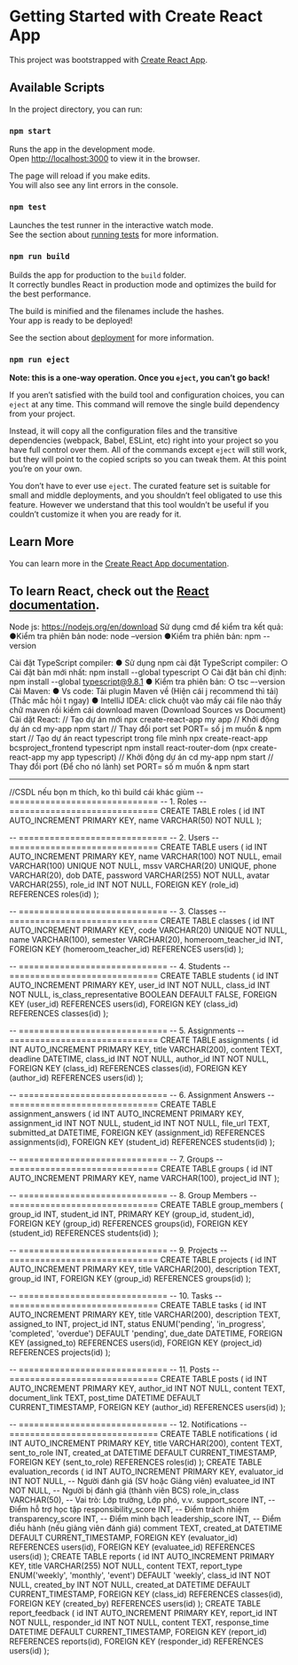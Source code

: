 # Getting Started with Create React App

This project was bootstrapped with [Create React App](https://github.com/facebook/create-react-app).

## Available Scripts

In the project directory, you can run:

### `npm start`

Runs the app in the development mode.\
Open [http://localhost:3000](http://localhost:3000) to view it in the browser.

The page will reload if you make edits.\
You will also see any lint errors in the console.

### `npm test`

Launches the test runner in the interactive watch mode.\
See the section about [running tests](https://facebook.github.io/create-react-app/docs/running-tests) for more information.

### `npm run build`

Builds the app for production to the `build` folder.\
It correctly bundles React in production mode and optimizes the build for the best performance.

The build is minified and the filenames include the hashes.\
Your app is ready to be deployed!

See the section about [deployment](https://facebook.github.io/create-react-app/docs/deployment) for more information.

### `npm run eject`

**Note: this is a one-way operation. Once you `eject`, you can’t go back!**

If you aren’t satisfied with the build tool and configuration choices, you can `eject` at any time. This command will remove the single build dependency from your project.

Instead, it will copy all the configuration files and the transitive dependencies (webpack, Babel, ESLint, etc) right into your project so you have full control over them. All of the commands except `eject` will still work, but they will point to the copied scripts so you can tweak them. At this point you’re on your own.

You don’t have to ever use `eject`. The curated feature set is suitable for small and middle deployments, and you shouldn’t feel obligated to use this feature. However we understand that this tool wouldn’t be useful if you couldn’t customize it when you are ready for it.

## Learn More

You can learn more in the [Create React App documentation](https://facebook.github.io/create-react-app/docs/getting-started).

To learn React, check out the [React documentation](https://reactjs.org/).
------------------------------------------------------------------------------------------------------------------------
Node js:
https://nodejs.org/en/download
Sử dụng cmd để kiểm tra kết quả:
 ●Kiểm tra phiên bản node: node –version
 ●Kiểm tra phiên bản: npm --version

Cài đặt TypeScript compiler:
 ● Sử dụng npm cài đặt TypeScript compiler:
 ○ Cài đặt bản mới nhất: npm install --global typescript
 ○ Cài đặt bản chỉ định: npm install --global 
typescript@9.8.1
 ● Kiểm tra phiên bản:
 ○ tsc –-version
Cài Maven:
 ● Vs code: Tải plugin Maven về (Hiện cái j recommend thì tải) (Thắc mắc hỏi t ngay)
 ● IntelliJ IDEA: click chuột vào mấy cái file nào thấy chữ maven rồi kiếm cái download maven (Download Sources vs Document)
Cài dặt React:
// Tạo dự án mới
 npx create-react-app my
app
 // Khởi động dự án
 cd my-app
 npm start
 // Thay đổi port
 set PORT= số j m muốn & npm 
start
// Tạo dự án react typescript trong file mình
npx create-react-app bcsproject_frontend typescript
npm install react-router-dom
(npx create-react-app my app typescript)
 // Khởi động dự án
 cd my-app
 npm start
 // Thay đổi port (Để cho nó lành)
 set PORT= số m muốn & npm start
 
------------------------------------------------------------------------------------------------------------------------

//CSDL nếu bọn m thích, ko thì build cái khác giùm
-- =============================
-- 1. Roles
-- =============================
CREATE TABLE roles (
    id INT AUTO_INCREMENT PRIMARY KEY,
    name VARCHAR(50) NOT NULL
);

-- =============================
-- 2. Users
-- =============================
CREATE TABLE users (
    id INT AUTO_INCREMENT PRIMARY KEY,
    name VARCHAR(100) NOT NULL,
    email VARCHAR(100) UNIQUE NOT NULL,
    mssv VARCHAR(20) UNIQUE,
    phone VARCHAR(20),
    dob DATE,
    password VARCHAR(255) NOT NULL,
    avatar VARCHAR(255),
    role_id INT NOT NULL,
    FOREIGN KEY (role_id) REFERENCES roles(id)
);

-- =============================
-- 3. Classes
-- =============================
CREATE TABLE classes (
    id INT AUTO_INCREMENT PRIMARY KEY,
    code VARCHAR(20) UNIQUE NOT NULL,
    name VARCHAR(100),
    semester VARCHAR(20),
    homeroom_teacher_id INT,
    FOREIGN KEY (homeroom_teacher_id) REFERENCES users(id)
);

-- =============================
-- 4. Students
-- =============================
CREATE TABLE students (
    id INT AUTO_INCREMENT PRIMARY KEY,
    user_id INT NOT NULL,
    class_id INT NOT NULL,
    is_class_representative BOOLEAN DEFAULT FALSE,
    FOREIGN KEY (user_id) REFERENCES users(id),
    FOREIGN KEY (class_id) REFERENCES classes(id)
);

-- =============================
-- 5. Assignments
-- =============================
CREATE TABLE assignments (
    id INT AUTO_INCREMENT PRIMARY KEY,
    title VARCHAR(200),
    content TEXT,
    deadline DATETIME,
    class_id INT NOT NULL,
    author_id INT NOT NULL,
    FOREIGN KEY (class_id) REFERENCES classes(id),
    FOREIGN KEY (author_id) REFERENCES users(id)
);

-- =============================
-- 6. Assignment Answers
-- =============================
CREATE TABLE assignment_answers (
    id INT AUTO_INCREMENT PRIMARY KEY,
    assignment_id INT NOT NULL,
    student_id INT NOT NULL,
    file_url TEXT,
    submitted_at DATETIME,
    FOREIGN KEY (assignment_id) REFERENCES assignments(id),
    FOREIGN KEY (student_id) REFERENCES students(id)
);

-- =============================
-- 7. Groups
-- =============================
CREATE TABLE groups (
    id INT AUTO_INCREMENT PRIMARY KEY,
    name VARCHAR(100),
    project_id INT
);

-- =============================
-- 8. Group Members
-- =============================
CREATE TABLE group_members (
    group_id INT,
    student_id INT,
    PRIMARY KEY (group_id, student_id),
    FOREIGN KEY (group_id) REFERENCES groups(id),
    FOREIGN KEY (student_id) REFERENCES students(id)
);

-- =============================
-- 9. Projects
-- =============================
CREATE TABLE projects (
    id INT AUTO_INCREMENT PRIMARY KEY,
    title VARCHAR(200),
    description TEXT,
    group_id INT,
    FOREIGN KEY (group_id) REFERENCES groups(id)
);

-- =============================
-- 10. Tasks
-- =============================
CREATE TABLE tasks (
    id INT AUTO_INCREMENT PRIMARY KEY,
    title VARCHAR(200),
    description TEXT,
    assigned_to INT,
    project_id INT,
    status ENUM('pending', 'in_progress', 'completed', 'overdue') DEFAULT 'pending',
    due_date DATETIME,
    FOREIGN KEY (assigned_to) REFERENCES users(id),
    FOREIGN KEY (project_id) REFERENCES projects(id)
);

-- =============================
-- 11. Posts
-- =============================
CREATE TABLE posts (
    id INT AUTO_INCREMENT PRIMARY KEY,
    author_id INT NOT NULL,
    content TEXT,
    document_link TEXT,
    post_time DATETIME DEFAULT CURRENT_TIMESTAMP,
    FOREIGN KEY (author_id) REFERENCES users(id)
);

-- =============================
-- 12. Notifications
-- =============================
CREATE TABLE notifications (
    id INT AUTO_INCREMENT PRIMARY KEY,
    title VARCHAR(200),
    content TEXT,
    sent_to_role INT,
    created_at DATETIME DEFAULT CURRENT_TIMESTAMP,
    FOREIGN KEY (sent_to_role) REFERENCES roles(id)
);
CREATE TABLE evaluation_records (
    id INT AUTO_INCREMENT PRIMARY KEY,
    evaluator_id INT NOT NULL,         -- Người đánh giá (SV hoặc Giảng viên)
    evaluatee_id INT NOT NULL,         -- Người bị đánh giá (thành viên BCS)
    role_in_class VARCHAR(50),         -- Vai trò: Lớp trưởng, Lớp phó, v.v.
    support_score INT,                 -- Điểm hỗ trợ học tập
    responsibility_score INT,          -- Điểm trách nhiệm
    transparency_score INT,            -- Điểm minh bạch
    leadership_score INT,              -- Điểm điều hành (nếu giảng viên đánh giá)
    comment TEXT,
    created_at DATETIME DEFAULT CURRENT_TIMESTAMP,
    FOREIGN KEY (evaluator_id) REFERENCES users(id),
    FOREIGN KEY (evaluatee_id) REFERENCES users(id)
);
CREATE TABLE reports (
    id INT AUTO_INCREMENT PRIMARY KEY,
    title VARCHAR(255) NOT NULL,
    content TEXT,
    report_type ENUM('weekly', 'monthly', 'event') DEFAULT 'weekly',
    class_id INT NOT NULL,
    created_by INT NOT NULL,
    created_at DATETIME DEFAULT CURRENT_TIMESTAMP,
    FOREIGN KEY (class_id) REFERENCES classes(id),
    FOREIGN KEY (created_by) REFERENCES users(id)
);
CREATE TABLE report_feedback (
    id INT AUTO_INCREMENT PRIMARY KEY,
    report_id INT NOT NULL,
    responder_id INT NOT NULL,
    content TEXT,
    response_time DATETIME DEFAULT CURRENT_TIMESTAMP,
    FOREIGN KEY (report_id) REFERENCES reports(id),
    FOREIGN KEY (responder_id) REFERENCES users(id)
);
